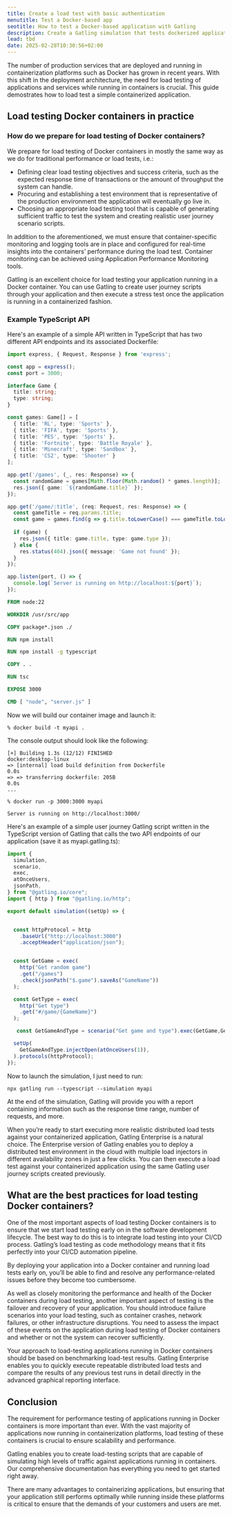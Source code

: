 ```yaml
---
title: Create a load test with basic authentication
menutitle: Test a Docker-based app
seotitle: How to test a Docker-based application with Gatling
description: Create a Gatling simulation that tests dockerized applications.
lead: tbd
date: 2025-02-28T10:30:56+02:00
---
```


The number of production services that are deployed and running in containerization platforms such as Docker has grown in recent years. With this shift in the deployment architecture, the need for load testing of applications and services while running in containers is crucial. This guide demostrates how to load test a simple containerized application. 

## Load testing Docker containers in practice

### How do we prepare for load testing of Docker containers?

We prepare for load testing of Docker containers in mostly the same way as we do for traditional performance or load tests, i.e.:

- Defining clear load testing objectives and success criteria, such as the expected response time of transactions or the amount of throughput the system can handle.
- Procuring and establishing a test environment that is representative of the production environment the application will eventually go live in.
- Choosing an appropriate load testing tool that is capable of generating sufficient traffic to test the system and creating realistic user journey scenario scripts.

In addition to the aforementioned, we must ensure that container-specific monitoring and logging tools are in place and configured for real-time insights into the containers’ performance during the load test. Container monitoring can be achieved using Application Performance Monitoring tools.

Gatling is an excellent choice for load testing your application running in a Docker container. You can use Gatling to create user journey scripts through your application and then execute a stress test once the application is running in a containerized fashion.

### Example TypeScript API

Here's an example of a simple API written in TypeScript that has two different API endpoints and its associated Dockerfile:

```typescript
import express, { Request, Response } from 'express';

const app = express();
const port = 3000;

interface Game {
  title: string;
  type: string;
}

const games: Game[] = [
  { title: 'RL', type: 'Sports' },
  { title: 'FIFA', type: 'Sports' },
  { title: 'PES', type: 'Sports' },
  { title: 'Fortnite', type: 'Battle Royale' },
  { title: 'Minecraft', type: 'Sandbox' },
  { title: 'CS2', type: 'Shooter' }
];

app.get('/games', (_, res: Response) => {
  const randomGame = games[Math.floor(Math.random() * games.length)];
  res.json({ game: `${randomGame.title}` });
});

app.get('/game/:title', (req: Request, res: Response) => {
  const gameTitle = req.params.title;
  const game = games.find(g => g.title.toLowerCase() === gameTitle.toLowerCase());
  
  if (game) {
    res.json({ title: game.title, type: game.type });
  } else {
    res.status(404).json({ message: 'Game not found' });
  }
});

app.listen(port, () => {
  console.log(`Server is running on http://localhost:${port}`);
});
```

```dockerfile
FROM node:22

WORKDIR /usr/src/app

COPY package*.json ./

RUN npm install

RUN npm install -g typescript

COPY . .

RUN tsc

EXPOSE 3000

CMD [ "node", "server.js" ]
```
Now we will build our container image and launch it:

```console
% docker build -t myapi .
```

The console output should look like the following:

```console
[+] Building 1.3s (12/12) FINISHED                                                                                         docker:desktop-linux
=> [internal] load build definition from Dockerfile                                                                                       0.0s
=> => transferring dockerfile: 205B                                                                                                       0.0s
...

% docker run -p 3000:3000 myapi

Server is running on http://localhost:3000/
```

Here's an example of a simple user journey Gatling script written in the TypeScript version of Gatling that calls the two API endpoints of our application (save it as myapi.gatling.ts):

```typescript
import {
  simulation,
  scenario,
  exec,
  atOnceUsers,
  jsonPath,
} from "@gatling.io/core";
import { http } from "@gatling.io/http";

export default simulation((setUp) => {


  const httpProtocol = http
    .baseUrl("http://localhost:3000")
    .acceptHeader("application/json");


  const GetGame = exec(
    http("Get random game")
    .get("/games")
    .check(jsonPath("$.game").saveAs("GameName"))
  );

  const GetType = exec(
    http("Get type")
    .get("#/game/{GameName}")
  );

   const GetGameAndType = scenario("Get game and type").exec(GetGame,GetType);

  setUp(
    GetGameAndType.injectOpen(atOnceUsers(1)),
  ).protocols(httpProtocol);
});
```
Now to launch the simulation, I just need to run:

```console
npx gatling run --typescript --simulation myapi
```
At the end of the simulation, Gatling will provide you with a report containing information such as the response time range, number of requests, and more.

When you’re ready to start executing more realistic distributed load tests against your containerized application, Gatling Enterprise is a natural choice. The Enterprise version of Gatling enables you to deploy a distributed test environment in the cloud with multiple load injectors in different availability zones in just a few clicks. You can then execute a load test against your containerized application using the same Gatling user journey scripts created previously.

## What are the best practices for load testing Docker containers?

One of the most important aspects of load testing Docker containers is to ensure that we start load testing early on in the software development lifecycle. The best way to do this is to integrate load testing into your CI/CD process. Gatling’s load testing as code methodology means that it fits perfectly into your CI/CD automation pipeline.

By deploying your application into a Docker container and running load tests early on, you’ll be able to find and resolve any performance-related issues before they become too cumbersome.

As well as closely monitoring the performance and health of the Docker containers during load testing, another important aspect of testing is the failover and recovery of your application. You should introduce failure scenarios into your load testing, such as container crashes, network failures, or other infrastructure disruptions. You need to assess the impact of these events on the application during load testing of Docker containers and whether or not the system can recover sufficiently.

Your approach to load-testing applications running in Docker containers should be based on benchmarking load-test results. Gatling Enterprise enables you to quickly execute repeatable distributed load tests and compare the results of any previous test runs in detail directly in the advanced graphical reporting interface.

## Conclusion

The requirement for performance testing of applications running in Docker containers is more important than ever. With the vast majority of applications now running in containerization platforms, load testing of these containers is crucial to ensure scalability and performance.

Gatling enables you to create load-testing scripts that are capable of simulating high levels of traffic against applications running in containers. Our comprehensive documentation has everything you need to get started right away.

There are many advantages to containerizing applications, but ensuring that your application still performs optimally while running inside these platforms is critical to ensure that the demands of your customers and users are met.
